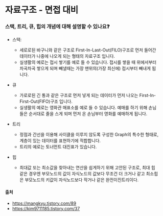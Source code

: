 # 자료구조 - 면접 대비

### 스택, 트리, 큐, 힙의 개념에 대해 설명할 수 있나요❓
- 스택: 
    - 세로로된 바구니와 같은 구조로 First-In-Last-Out(FILO)구조로 먼저 들어간 데이터가 나중에 나오게 되는 형태의 자료구조 입니다.
    - 실생활의 예로는 접시 쌓기를 예로 들 수 있습니다. 접시를 쌓을 때 위에서부터 차곡차곡 쌓으게 되며 빼낼때는 가장 맨위의(가장 최신에) 접시부터 빼내게 됩니다.

- 큐
    - 가로로된 긴 통과 같은 구조로 먼저 넣게 되는 데이터가 먼저 나오는 First-In-First-Out(FIFO)구조 입니다.
    - 실생활의 예로는 영화관 매표소를 예로 들 수 있습니다. 예매를 하기 위해 손님들은 순서대로 줄을 스게 되며 먼저 온 손님부터 영화를 예매하게 됩니다.


- 트리
    - 정점과 간선을 이용해 사이클을 이루지 않도록 구성한 Graph의 특수한 형태로, 계층이 있는 데이터를 표현하기에 적합합니다.
    - 트리의 예로는 토너먼트 대진표가 있습니다. 

- 힙
    - 최대값 또는 최소값을 찾아내는 연산을 쉽게하기 위해 고안된 구조로, 최대 힙 같은 경우엔 부모노드의 값이 자식노드의 값보다 무조건 더 크거나 같고 최소힙은 부모노드의 키값이 자식노드보다 작거나 같은 완전이진트리이다.

#### 출처
- https://mangkyu.tistory.com/89
- https://kim9711185.tistory.com/37